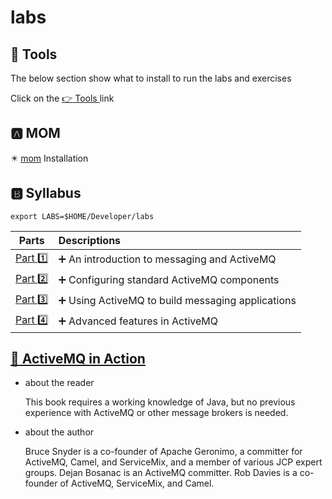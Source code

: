 # labs

## :toolbox: Tools

The below section show what to install to run the labs and exercises

Click on the [:point_right: Tools ](tools) link

## :a: MOM 

:eight_pointed_black_star: [mom](mom) Installation

## :b: Syllabus

```
export LABS=$HOME/Developer/labs
```

| Parts                 | Descriptions                                                         |
|-----------------------|:---------------------------------------------------------------------|
| [Part :one:](part1)   | :heavy_plus_sign: An introduction to messaging and ActiveMQ          |
| [Part :two:](part2)   | :heavy_plus_sign: Configuring standard ActiveMQ components           |
| [Part :three:](part3) | :heavy_plus_sign: Using ActiveMQ to build messaging applications     |
| [Part :four:](part4)  | :heavy_plus_sign: Advanced features in ActiveMQ                      |



## [:green_book: ActiveMQ in Action](https://www.manning.com/books/activemq-in-action)

* about the reader

  This book requires a working knowledge of Java, but no previous experience with ActiveMQ or other message brokers is needed.

* about the author

  Bruce Snyder is a co-founder of Apache Geronimo, a committer for ActiveMQ, Camel, and ServiceMix, and a member of various JCP expert groups. Dejan Bosanac is an ActiveMQ committer. Rob Davies is a co-founder of ActiveMQ, ServiceMix, and Camel.

